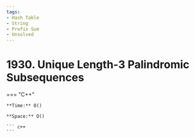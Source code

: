 ```yaml
---
tags:
- Hash Table
- String
- Prefix Sum
- Unsolved
---
```



# 1930. Unique Length-3 Palindromic Subsequences

=== "C++"

    **Time:** O()

    **Space:** O()

    ``` c++
    ```